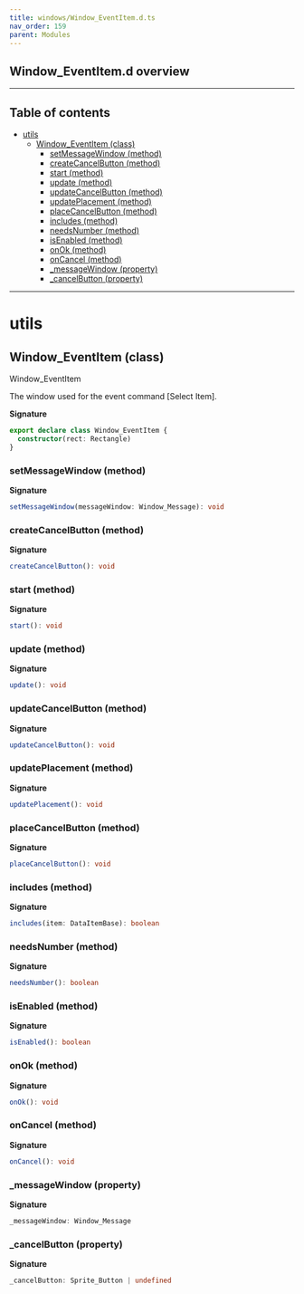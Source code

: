 ```yaml
---
title: windows/Window_EventItem.d.ts
nav_order: 159
parent: Modules
---
```


## Window_EventItem.d overview

---

<h2 class="text-delta">Table of contents</h2>

- [utils](#utils)
  - [Window_EventItem (class)](#window_eventitem-class)
    - [setMessageWindow (method)](#setmessagewindow-method)
    - [createCancelButton (method)](#createcancelbutton-method)
    - [start (method)](#start-method)
    - [update (method)](#update-method)
    - [updateCancelButton (method)](#updatecancelbutton-method)
    - [updatePlacement (method)](#updateplacement-method)
    - [placeCancelButton (method)](#placecancelbutton-method)
    - [includes (method)](#includes-method)
    - [needsNumber (method)](#needsnumber-method)
    - [isEnabled (method)](#isenabled-method)
    - [onOk (method)](#onok-method)
    - [onCancel (method)](#oncancel-method)
    - [\_messageWindow (property)](#_messagewindow-property)
    - [\_cancelButton (property)](#_cancelbutton-property)

---

# utils

## Window_EventItem (class)

Window_EventItem

The window used for the event command [Select Item].

**Signature**

```ts
export declare class Window_EventItem {
  constructor(rect: Rectangle)
}
```

### setMessageWindow (method)

**Signature**

```ts
setMessageWindow(messageWindow: Window_Message): void
```

### createCancelButton (method)

**Signature**

```ts
createCancelButton(): void
```

### start (method)

**Signature**

```ts
start(): void
```

### update (method)

**Signature**

```ts
update(): void
```

### updateCancelButton (method)

**Signature**

```ts
updateCancelButton(): void
```

### updatePlacement (method)

**Signature**

```ts
updatePlacement(): void
```

### placeCancelButton (method)

**Signature**

```ts
placeCancelButton(): void
```

### includes (method)

**Signature**

```ts
includes(item: DataItemBase): boolean
```

### needsNumber (method)

**Signature**

```ts
needsNumber(): boolean
```

### isEnabled (method)

**Signature**

```ts
isEnabled(): boolean
```

### onOk (method)

**Signature**

```ts
onOk(): void
```

### onCancel (method)

**Signature**

```ts
onCancel(): void
```

### \_messageWindow (property)

**Signature**

```ts
_messageWindow: Window_Message
```

### \_cancelButton (property)

**Signature**

```ts
_cancelButton: Sprite_Button | undefined
```
